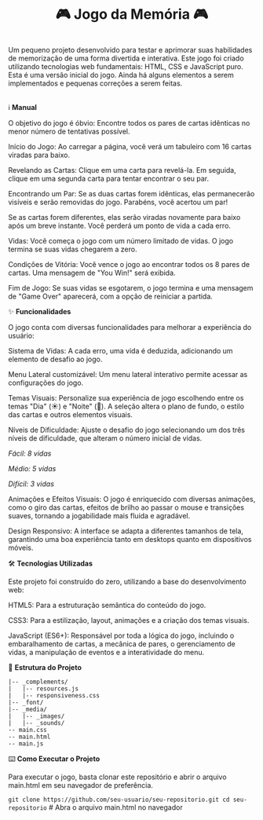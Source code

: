 <h1 align="center">🎮 Jogo da Memória 🎮</h1><br>
Um pequeno projeto desenvolvido para testar e aprimorar suas habilidades de memorização de uma forma divertida e interativa. Este jogo foi criado utilizando tecnologias web fundamentais: HTML, CSS e JavaScript puro.<br>
Esta é uma versão inicial do jogo. Ainda há alguns elementos a serem implementados e pequenas correções a serem feitas.<br><br>

ℹ️ <strong>Manual</strong>

O objetivo do jogo é óbvio: Encontre todos os pares de cartas idênticas no menor número de tentativas possível.

Início do Jogo: Ao carregar a página, você verá um tabuleiro com 16 cartas viradas para baixo.

Revelando as Cartas: Clique em uma carta para revelá-la. Em seguida, clique em uma segunda carta para tentar encontrar o seu par.

Encontrando um Par: Se as duas cartas forem idênticas, elas permanecerão visíveis e serão removidas do jogo. Parabéns, você acertou um par!

Se as cartas forem diferentes, elas serão viradas novamente para baixo após um breve instante. Você perderá um ponto de vida a cada erro.

Vidas: Você começa o jogo com um número limitado de vidas. O jogo termina se suas vidas chegarem a zero.

Condições de Vitória: Você vence o jogo ao encontrar todos os 8 pares de cartas. Uma mensagem de "You Win!" será exibida.

Fim de Jogo: Se suas vidas se esgotarem, o jogo termina e uma mensagem de "Game Over" aparecerá, com a opção de reiniciar a partida.

✨ <strong>Funcionalidades</strong>

O jogo conta com diversas funcionalidades para melhorar a experiência do usuário:

Sistema de Vidas: A cada erro, uma vida é deduzida, adicionando um elemento de desafio ao jogo.

Menu Lateral customizável: Um menu lateral interativo permite acessar as configurações do jogo.

Temas Visuais: Personalize sua experiência de jogo escolhendo entre os temas "Dia" (☀️) e "Noite" (🌙). A seleção altera o plano de fundo, o estilo das cartas e outros elementos visuais.

Níveis de Dificuldade: Ajuste o desafio do jogo selecionando um dos três níveis de dificuldade, que alteram o número inicial de vidas.

<em>Fácil: 8 vidas

Médio: 5 vidas

Difícil: 3 vidas</em>

Animações e Efeitos Visuais: O jogo é enriquecido com diversas animações, como o giro das cartas, efeitos de brilho ao passar o mouse e transições suaves, tornando a jogabilidade mais fluida e agradável.

Design Responsivo: A interface se adapta a diferentes tamanhos de tela, garantindo uma boa experiência tanto em desktops quanto em dispositivos móveis.

🛠️ <strong>Tecnologias Utilizadas</strong>

Este projeto foi construído do zero, utilizando a base do desenvolvimento web:

HTML5: Para a estruturação semântica do conteúdo do jogo.

CSS3: Para a estilização, layout, animações e a criação dos temas visuais.

JavaScript (ES6+): Responsável por toda a lógica do jogo, incluindo o embaralhamento de cartas, a mecânica de pares, o gerenciamento de vidas, a manipulação de eventos e a interatividade do menu.<br>

📁 <strong>Estrutura do Projeto</strong>

`|-- _complements/`<br>
`|   |-- resources.js`<br>
`|   |-- responsiveness.css`<br>
`|-- _font/`<br>
`|-- _media/`<br>
`|   |-- _images/`<br>
`|   |-- _sounds/`<br>
`-- main.css`<br>
`-- main.html`<br>
`-- main.js`

⌨️ <strong>Como Executar o Projeto</strong>

Para executar o jogo, basta clonar este repositório e abrir o arquivo main.html em seu navegador de preferência.

`git clone https://github.com/seu-usuario/seu-repositorio.git
cd seu-repositorio` # Abra o arquivo main.html no navegador
